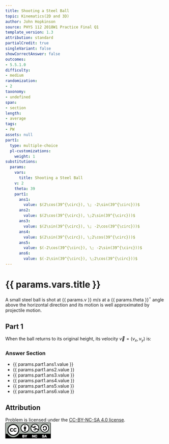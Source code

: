 ```yaml
---
title: Shooting a Steel Ball
topic: Kinematics(2D and 3D)
author: John Hopkinson
source: PHYS 112 2018W1 Practice Final Q1
template_version: 1.3
attribution: standard
partialCredit: true
singleVariant: false
showCorrectAnswer: false
outcomes:
- 5.5.1.0
difficulty:
- medium
randomization:
- 2
taxonomy:
- undefined
span:
- section
length:
- average
tags:
- PW
assets: null
part1:
  type: multiple-choice
  pl-customizations:
    weight: 1
substitutions:
  params:
    vars:
      title: Shooting a Steel Ball
    v: 2
    theta: 39
    part1:
      ans1:
        value: $(2\cos(39^{\circ}), \; -2\sin(39^{\circ}))$
      ans2:
        value: $(2\cos(39^{\circ}), \;2\sin(39^{\circ}))$
      ans3:
        value: $(2\sin(39^{\circ}), \; -2\cos(39^{\circ}))$
      ans4:
        value: $(2\sin(39^{\circ}), \;2\cos(39^{\circ}))$
      ans5:
        value: $(-2\cos(39^{\circ}), \; -2\sin(39^{\circ}))$
      ans6:
        value: $(-2\sin(39^{\circ}), \;2\cos(39^{\circ}))$
---
```

# {{ params.vars.title }}
A small steel ball is shot at {{ params.v }} $m/s$ at a {{ params.theta }}$^{\circ}$ angle above the horizontal direction and its motion is well approximated by projectile motion.

## Part 1

When the ball returns to its original height, its velocity $\overrightarrow{v} = (v_x, v_y)$ is:

### Answer Section

- {{ params.part1.ans1.value }}
- {{ params.part1.ans2.value }}
- {{ params.part1.ans3.value }}
- {{ params.part1.ans4.value }}
- {{ params.part1.ans5.value }}
- {{ params.part1.ans6.value }}

## Attribution

Problem is licensed under the [CC-BY-NC-SA 4.0 license](https://creativecommons.org/licenses/by-nc-sa/4.0/).<br> ![The Creative Commons 4.0 license requiring attribution-BY, non-commercial-NC, and share-alike-SA license.](https://raw.githubusercontent.com/firasm/bits/master/by-nc-sa.png)